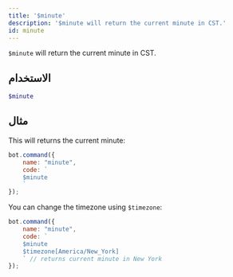 ```yaml
---
title: '$minute'
description: '$minute will return the current minute in CST.'
id: minute
---
```


`$minute` will return the current minute in CST.

## الاستخدام

```php
$minute
```

## مثال

This will returns the current minute:

```javascript
bot.command({
    name: "minute",
    code: `
    $minute
    `
});
```

You can change the timezone using `$timezone`:

```javascript
bot.command({
    name: "minute",
    code: `
    $minute 
    $timezone[America/New_York]
    ` // returns current minute in New York
});
```